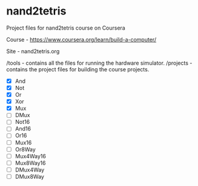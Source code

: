 # nand2tetris
 Project files for nand2tetris course on Coursera

Course - https://www.coursera.org/learn/build-a-computer/

Site - nand2tetris.org

/tools - contains all the files for running the hardware simulator.
/projects - contains the project files for building the course projects.

- [x] And
- [x] Not
- [x] Or
- [x] Xor
- [x] Mux
- [ ] DMux
- [ ] Not16
- [ ] And16
- [ ] Or16
- [ ] Mux16
- [ ] Or8Way
- [ ] Mux4Way16
- [ ] Mux8Way16
- [ ] DMux4Way
- [ ] DMux8Way